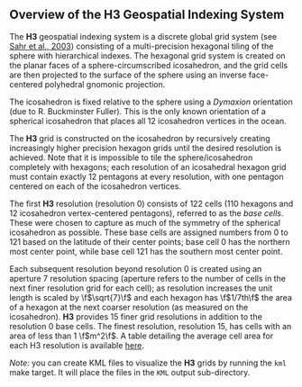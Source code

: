 Overview of the H3 Geospatial Indexing System
---

The __H3__ geospatial indexing system is a discrete global grid system (see [Sahr et al., 2003](http://webpages.sou.edu/~sahrk/sqspc/pubs/gdggs03.pdf)) consisting of a multi-precision hexagonal tiling of the sphere with hierarchical indexes. The hexagonal grid system is created on the planar faces of a sphere-circumscribed icosahedron, and the grid cells are then projected to the surface of the sphere using an inverse face-centered polyhedral gnomonic projection.

The icosahedron is fixed relative to the sphere using a _Dymaxion_ orientation (due to R. Buckminster Fuller). This is the only known orientation of a spherical icosahedron that places all 12 icosahedron vertices in the ocean.

The __H3__ grid is constructed on the icosahedron by recursively creating increasingly higher precision hexagon grids until the desired resolution is achieved. Note that it is impossible to tile the sphere/icosahedron completely with hexagons; each resolution of an icosahedral hexagon grid must contain exactly 12 pentagons at every resolution, with one pentagon centered on each of the icosahedron vertices.

The first __H3__ resolution (resolution 0) consists of 122 cells (110 hexagons and 12 icosahedron vertex-centered pentagons), referred to as the _base cells_. These were chosen to capture as much of the symmetry of the spherical icosahedron as possible. These base cells are assigned numbers from 0 to 121 based on the latitude of their center points; base cell 0 has the northern most center point, while base cell 121 has the southern most center point.

Each subsequent resolution beyond resolution 0 is created using an aperture 7 resolution spacing (aperture refers to the number of cells in the next finer resolution grid for each cell); as resolution increases the unit length is scaled by \f$\sqrt{7}\f$ and each hexagon has \f$1/7th\f$ the area of a hexagon at the next coarser resolution (as measured on the icosahedron). __H3__ provides 15 finer grid resolutions in addition to the resolution 0 base cells. The finest resolution, resolution 15, has cells with an area of less than 1 \f$m^2\f$. A table detailing the average cell area for each H3 resolution is available <a href="./md_doxyfiles_restable.html">here</a>.

_Note:_ you can create KML files to visualize the __H3__ grids by running the `kml` make target. It will place the files in the `KML` output sub-directory.
